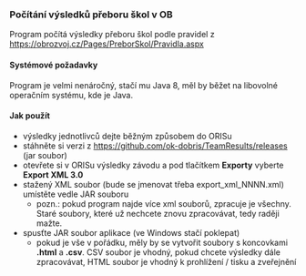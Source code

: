 ### Počítání výsledků přeboru škol v OB

Program počítá výsledky přeboru škol podle pravidel z https://obrozvoj.cz/Pages/PreborSkol/Pravidla.aspx

#### Systémové požadavky

Program je velmi nenáročný, stačí mu Java 8, měl by běžet na libovolné operačním systému, kde je Java.

#### Jak použít

- výsledky jednotlivců dejte běžným způsobem do ORISu
- stáhněte si verzi z https://github.com/ok-dobris/TeamResults/releases (jar soubor)
- otevřete si v ORISu výsledky závodu a pod tlačítkem **Exporty** vyberte **Export XML 3.0**  
- stažený XML soubor (bude se jmenovat třeba export_xml_NNNN.xml) umístěte vedle JAR souboru
  - pozn.: pokud program najde více xml souborů, zpracuje je všechny. Staré soubory, které už nechcete znovu
    zpracovávat, tedy raději mažte.
- spusťte JAR soubor aplikace (ve Windows stačí poklepat)
  - pokud je vše v pořádku, měly by se vytvořit soubory s koncovkami  **.html** a **.csv**. CSV soubor je vhodný,
    pokud chcete výsledky dále zpracovávat, HTML soubor je vhodný k prohlížení / tisku a zveřejnění
